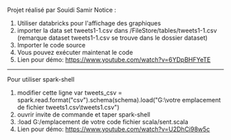 Projet réalisé par Souidi Samir 
Notice :
1) Utiliser databricks pour l'affichage des graphiques 
2) importer la data set tweets1-1.csv dans /FileStore/tables/tweets1-1.csv
 (remarque dataset tweets1-1.csv se trouve dans le dossier dataset)
3) Importer le code source
4) Vous pouvez exécuter maintenat le code
5) Lien pour démo: https://www.youtube.com/watch?v=6YDpBHFYeTE
---------------------------------------------------------------------------

Pour utiliser spark-shell
1) modifier cette ligne 
   var tweets_csv = spark.read.format("csv").schema(schema).load("G:\\votre emplacement de fichier tweets1.csv\\tweets1.csv")
2) ouvrir invite de commande et taper spark-shell
3) :load G:/emplacement de votre code fichier scala/sent.scala
4) Lien pour démo: https://www.youtube.com/watch?v=U2DhCi98w5c
